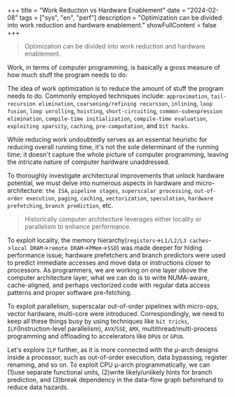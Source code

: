 
+++
title = "Work Reduction vs Hardware Enablement"
date = "2024-02-08"
tags = ["sys", "en", "perf"]
description = "Optimization can be divided into work reduction and hardware enablement."
showFullContent = false
+++

> Optimization can be divided into work reduction and hardware enablement. 

Work, in terms of computer programming, is basically a gross measure of how much stuff the program needs to do. 

The idea of work optimization is to reduce the amount of stuff the program needs to do. Commonly employed techniques include: `approximation`, `tail-recursion elimination`, `coarsening/refining recursion`, `inlining`, `loop fusion`, `loop unrolling`, `hoisting`, `short-circuiting`, `common-subexpression elimination`, `compile-time initialization`, `compile-time evaluation`, `exploiting sparsity`, `caching`, `pre-computation`, and `bit hacks`. 

While reducing work undoubtedly serves as an essential heuristic for reducing overall running time, it's not the sole determinant of the running time; it doesn't capture the whole picture of computer programming, leaving the intricate nature of computer hardware unaddressed. 

To thoroughly investigate architectural improvements that unlock hardware potential, we must delve into numerous aspects in hardware and micro-architecture: `the ISA`, `pipeline stages`, `superscalar processing`, `out-of-order execution`, `paging`, `caching`, `vectorization`, `speculation`, `hardware prefetching`, `branch prediction`, etc. 

> Historically computer architecture leverages either locality or parallelism to enhance performance. 

To exploit locality, the memory hierarchy(`registers`->`L1/L2/L3 caches`->`local DRAM`->`remote DRAM`->`PMem`->`SSD`) was made deeper for hiding performance issue; hardware prefetchers and branch predictors were used to predict immediate accesses and move data or instructions closer to processors. As programmers, we are working on one layer obove the computer architecture layer, what we can do is to write NUMA-aware, cache-aligned, and perhaps vectorized code with regular data access patterns and proper software pre-fetching.

To exploit parallelism, superscalar out-of-order pipelines with micro-ops, vector hardware, multi-core were introduced. Correspondingly, we need to keep all these things busy by using techniques like `bit tricks`, `ILP`(Instruction-level parallelism), `AVX`/`SSE`, `AMX`, multithread/multi-process programming and offloading to accelerators like `DPU`s or `GPU`s.  

Let's explore `ILP` further, as it is more connected with the μ-arch designs inside a processor, such as out-of-order execution, data bypassing, register renaming, and so on. To exploit CPU μ-arch programmatically, we can (1)use separate functional units, (2)write likely/unlikely hints for branch prediction, and (3)break dependency in the data-flow graph beforehand to reduce data hazards.  
